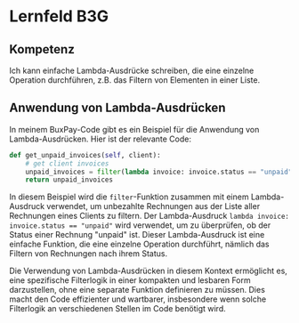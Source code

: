 # Lernfeld B3G

## Kompetenz
Ich kann einfache Lambda-Ausdrücke schreiben, die eine einzelne Operation durchführen, z.B. das Filtern von Elementen in einer Liste.

## Anwendung von Lambda-Ausdrücken
In meinem BuxPay-Code gibt es ein Beispiel für die Anwendung von Lambda-Ausdrücken. Hier ist der relevante Code:

```python
def get_unpaid_invoices(self, client):
    # get client invoices
    unpaid_invoices = filter(lambda invoice: invoice.status == "unpaid", self.get_all_invoices())
    return unpaid_invoices
```

In diesem Beispiel wird die `filter`-Funktion zusammen mit einem Lambda-Ausdruck verwendet, um unbezahlte Rechnungen aus der Liste aller Rechnungen eines Clients zu filtern. Der Lambda-Ausdruck `lambda invoice: invoice.status == "unpaid"` wird verwendet, um zu überprüfen, ob der Status einer Rechnung "unpaid" ist. Dieser Lambda-Ausdruck ist eine einfache Funktion, die eine einzelne Operation durchführt, nämlich das Filtern von Rechnungen nach ihrem Status.

Die Verwendung von Lambda-Ausdrücken in diesem Kontext ermöglicht es, eine spezifische Filterlogik in einer kompakten und lesbaren Form darzustellen, ohne eine separate Funktion definieren zu müssen. Dies macht den Code effizienter und wartbarer, insbesondere wenn solche Filterlogik an verschiedenen Stellen im Code benötigt wird.